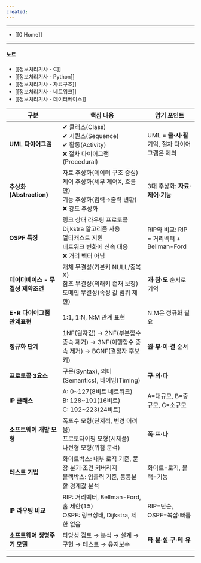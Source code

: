 ```yaml
---
created:
---
```


---
- [[0 Home]]
---
#### 노트

- [[정보처리기사 - C]]
- [[정보처리기사 - Python]]
- [[정보처리기사 - 자료구조]]
- [[정보처리기사 - 네트워크]]
- [[정보처리기사 - 데이터베이스]]

| 구분                    | 핵심 내용                                                                                  | 암기 포인트                             |
| --------------------- | -------------------------------------------------------------------------------------- | ---------------------------------- |
| **UML 다이어그램**         | ✔ 클래스(Class) <br> ✔ 시퀀스(Sequence) <br> ✔ 활동(Activity) <br> ❌ 절차 다이어그램(Procedural)      | UML = **클·시·활** 기억, 절차 다이어그램은 제외   |
| **추상화(Abstraction)**  | 자료 추상화(데이터 구조 중심) <br> 제어 추상화(세부 제어X, 흐름만) <br> 기능 추상화(입력→출력 변환) <br> ❌ 강도 추상화         | 3대 추상화: **자료·제어·기능**               |
| **OSPF 특징**           | 링크 상태 라우팅 프로토콜 <br> Dijkstra 알고리즘 사용 <br> 멀티캐스트 지원 <br> 네트워크 변화에 신속 대응 <br> ❌ 거리 벡터 아님 | RIP와 비교: RIP = 거리벡터 + Bellman-Ford |
| **데이터베이스 - 무결성 제약조건** | 개체 무결성(기본키 NULL/중복X) <br> 참조 무결성(외래키 존재 보장) <br> 도메인 무결성(속성 값 범위 제한)                   | **개·참·도** 순서로 기억                   |
| **E-R 다이어그램 관계표현**    | 1:1, 1:N, N:M 관계 표현                                                                  | N:M은 정규화 필요                       |
| **정규화 단계**            | 1NF(원자값) → 2NF(부분함수 종속 제거) → 3NF(이행함수 종속 제거) → BCNF(결정자 후보키)                           | **원·부·이·결** 순서                     |
| **프로토콜 3요소**          | 구문(Syntax), 의미(Semantics), 타이밍(Timing)                                                 | **구·의·타**                          |
| **IP 클래스**            | A: 0~127(8비트 네트워크) <br> B: 128~191(16비트) <br> C: 192~223(24비트)                      | A=대규모, B=중규모, C=소규모                |
| **소프트웨어 개발 모형**       | 폭포수 모형(단계적, 변경 어려움) <br> 프로토타이핑 모형(시제품) <br> 나선형 모형(위험 분석)                             | **폭·프·나**                          |
| **테스트 기법**            | 화이트박스: 내부 로직 기준, 문장·분기·조건 커버리지 <br> 블랙박스: 입출력 기준, 동등분할·경계값 분석                          | 화이트=로직, 블랙=기능                      |
| **IP 라우팅 비교**         | RIP: 거리벡터, Bellman-Ford, 홉 제한(15) <br> OSPF: 링크상태, Dijkstra, 제한 없음                     | RIP=단순, OSPF=복잡·빠름                 |
| **소프트웨어 생명주기 모델**     | 타당성 검토 → 분석 → 설계 → 구현 → 테스트 → 유지보수                                                     | **타·분·설·구·테·유**                    |





---